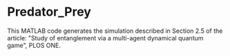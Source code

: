 # Predator_Prey
This MATLAB code generates the simulation described in Section 2.5 of the article:
"Study of entanglement via a multi-agent dynamical quantum game", PLOS ONE.
